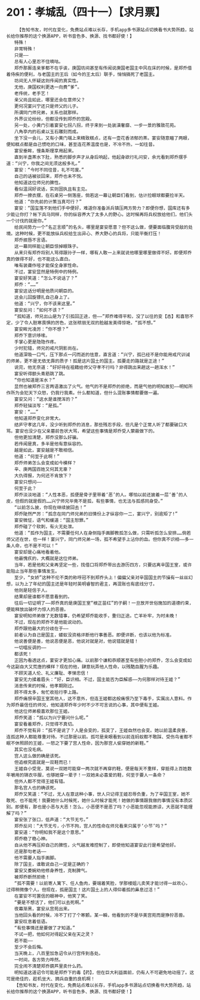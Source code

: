 # 201：孝城乱（四十一）【求月票】
        【告知书友，时代在变化，免费站点难以长存，手机app多书源站点切换看书大势所趋，站长给你推荐的这个换源APP，听书音色多、换源、找书都好使！】
       特殊！
       非常特殊！
       只是——
       总有人心里忍不住嘀咕。
       郑乔那厮连亲爹都不在乎诶，庚国坊间甚至有传闻说庚国老国主中风在床的时候，是郑乔借着侍疾的便利，与老国主的王后（如今的王太后）联手，悄悄搞死了老国主。
       坊间无人怀疑这则传闻的真实性。
       无他，庚国权利更迭一向费“爹”。
       老传统，老手艺！
       亲父尚且如此，哪里还会在意师父？
       更何况宴兴宁还只是师父的儿子。
       所谓同门师兄弟，关系也就那样。
       外界议论纷纷，但都没传到郑乔的宫殿。
       另一处，小黄门引着宴安七拐八拐，终于来到一处装潢奢靡、一步一景的雅致花苑。
       八角亭内的石桌以玉石雕刻而成。
       坐下没一会儿，又有小黄门端上来精致糕点，还有一壶花香浓郁的茶。宴安随意瞄了两眼，便知糕点都是自己惯吃的口味，甚至连花茶温度也是，不冷不热，一如往昔。
       宴安垂眸，慢条斯理享用起来。
       直到半盏茶水下肚，熟悉的脚步声才从身后响起，他起身欲行礼问安，余光看到郑乔摆手道：“兴宁，你我之间无须这般多礼。”
       宴安：“今时不同往昔，礼不可废。”
       自己的话被驳回来，郑乔也未不悦。
       他知道这位师兄的脾性。
       看似温润好说话，实则固执且有主见。
       郑乔一撩衣摆，在石桌另一侧落座，倘若这一幕让朝臣们看到，估计捡眼球都要捡半天。
       他道：“你先前的计策当真可行？”
       宴安：“国玺落不到他们手中便好，难道你准备派兵镇压两方势力？即便你想，国库还有多少能让你打？帐下兵马同样，你的纵容养大了太多人的野心。这时候再将兵权放给他们，他们头一个讨伐的就是你。”
       给民间势力一个“名正言顺”的名头，哪里是宴安愿意？但不这么做，便要面临腹背受敌的处境。这种时候，更不能放纵兵权给生出异心、养大野心的兵将，只能平衡打压！
       郑乔抿唇不言语。
       这一幕同样能让朝臣惊掉眼珠子。
       从来只有郑乔将别人骂得跟孙子一样，哪有人敢一上来就说他哪里哪里做得不好。即便郑乔真的做得不好，也不能这么直白。
       唯有装聋作哑才能保全身家性命。
       不过，宴安显然是特例中的特例。
       宴安好笑道：“怎么不说话了？”
       郑乔：“……”
       宴安这话分明是他质问朝臣的。
       这会儿回旋镖扎自己身上了。
       他道：“兴宁，你不该来这里。”
       宴安反问：“如何不该？”
       “孤知道，师兄出山是为了引孤回正途，但——”郑乔难得平和，没了以往的变【态】和喜怒不定，少了令人胆寒畏惧的厉色，这张秾丽无双的脸越发美得惊艳，“孤不想。”
       宴安眸光凌厉：“你不想？”
       郑乔下意识哆嗦。
       手掌心更是隐隐作疼。
       少时犯错，师兄的戒尺阴影尚在。
       他道深吸一口气，压下那点一闪而逝的怯意，直言道：“兴宁，孤已经不是你能用戒尺训诫的师弟，更不是无依无靠的质子！孤是这片国土的国主。孤要走的路就是正途！”
       说完，他无奈道：“好好待在祖籍给师父守孝不行吗？非得跳出来趟这一趟浑水！”
       宴安听得额头青筋跳了跳。
       “你也知道是浑水？”
       显然也被郑乔三言两语激出了火气。他气的不是郑乔的拒绝，而是气他的明知故犯——明知所作所为会犯天下众怒，仍我行我素。什么都知道，但什么混账事情都要做一遍。
       宴安又问：“这水是谁搅浑的？”
       郑乔轻描淡写：“是孤。”
       宴安：“……”
       他知道郑乔变化非常大。
       结庐守孝这几年，没少听到郑乔的消息，那些残忍手段，但凡是个正常人听了都要破口大骂。宴安也没少在父亲墓前告状大骂，希望这些事情是郑乔受人蒙蔽做下的。
       但他更加清楚，郑乔没那么好骗。
       若传闻是真，多半是他有意纵容的。
       越是如此，宴安越是不敢相信。
       他道：“何至于此啊！”
       郑乔师弟怎么会变成如今模样？
       辛、庚两国百姓又何其无辜？
       大仇得报，为何还不肯放下？
       宴安只想问——
       何至于此？
       郑乔淡淡地道：“人性本恶，孤便是骨子里带着‘恶’的人。哪怕以前还披着一层‘善’的人皮，但假的就是假的……兴宁师兄毕竟不是孤，有些事情，也无法与孤感同身受。”
       “以前怎么披，你现在继续披回去！”
       郑乔陡然严厉：“孤念在同门师兄弟的旧情份上才纵容你一二，宴兴宁，别逾矩了!”
       宴安微怔，语气和缓道：“国主恕罪。”
       郑乔碰了个软刺，有火无处泄。
       他道：“孤作为国主，不需要任何人在身侧指手画脚教孤怎么做，只需听孤怎么安排……倘若师父还在世，也一样！宴兴宁，同门师兄弟一场，孤不希望手上沾你的血。但你真不识相——多一条人命，也不是不可以！”
       宴安却是心痛地看着他。
       他最愧疚的，大概就是这位师弟。
       当年，若是他和父亲再坚定一些，找借口将郑乔带出去游历四方，只要远离辛国王室，或许能阻止当年那些事情发生。
       至少，“女娇”这种不伦不类的称呼冠不到郑乔头上！偏偏父亲对辛国国主的节操有一丝丝幻想，以为上了年纪的国主还是年轻时英明睿智的君主，再混账也有底线分寸。
       他则是轻信于人。
       结果却是谁都不愿意看到的。
       往后一切证明了——郑乔真的是庚国王室“根正苗红”的子嗣！一旦放开世俗施加的道德约束，便能释放出破坏力惊人的恶兽。
       宴安明知师弟做了无数错事，仍希望郑乔能收手，重归正途。亡羊补牢，为时未晚！
       不过，现在的郑乔不是他能说动的。
       郑乔跟他最大的分歧在于——
       前者认为自己是国主，蝼蚁没资格评断他行事善恶。即便评断，也该以他为标准。
       他说善便是善，他说恶便是恶，他说对就是对，他说错就是错！
       一切唱反调的——
       都该死！
       正因为看透这点，宴安才更加心痛。以前那个谦和恭顺甚至有些胆小的郑乔，怎么会变成如今这副自大又荒唐的模样？现在的他，肆意玩弄他人性命，以残酷血腥为乐趣。
       不顾天道人伦、礼义廉耻、孝悌忠信！
       宴安无力揉着眉头：“好，臣识相。不过，国主能否为臣解惑——为何那样对待王姬？”
       消息传来的时候，他孝期刚过。
       顾不得太多，匆忙收拾行李上路。
       郑乔痛恨辛国王室其他人，这不意外，但连王姬都这般痛恨乃至下毒手，实属出人意料。作为郑乔最信任的师兄，他知道郑乔年少时不少不可言说的心事，其中便有王姬。
       他这位师弟极喜欢那位王姬。
       郑乔笑道：“孤以为兴宁要问什么呢。”
       宴安看着郑乔，只觉得不真切。
       郑乔不觉有异：“孤不是说了？人是会变的，孤变了，王姬自然也会变。她以前温柔良善，连孤这种人都能尊重对待。不过那是以前。孤可是亲眼看到以前连蚂蚁都不敢踩、受伤鸟雀都不眠不休照顾的王姬，一怒之下要了宫人性命，因为那宫人偷穿她的新鞋。”
       其实也没毛病。
       宫人这么做的确是该死。
       但追根究底就是一双鞋而已！
       王姬自小受宠，莫说一双她可能穿一两次就不再穿的鞋，便是每天不重样，穿抵得上百姓数年嚼用的锦衣华服，也够她穿一辈子！一双她未必喜爱的鞋，何至于要人一条命？
       但外人都不觉得王姬有错。
       那名宫人也的确该死。
       郑乔又笑道：“不过，无人在意这种小事，世人只记得王姬忍辱负重，为了辛国王室，她不敢死、也不能死！我要她什么时候死，她什么时候才能死！她做的事情跟我做的事情没有本质区别。即便有，那也是小恶与大恶！怎么，小恶便不是恶了吗？小恶能忽视能原谅，大恶就不能理解了吗？”
       宴安张了张口，低声道：“大节无亏。”
       郑乔反问：“大节无亏，小节不拘，宫人的性命在师兄看来只属于‘小节’吗？”
       宴安道：“你明知我不是这个意思。”
       郑乔稳了稳心神。
       自从他不再压抑自己的脾性，火气越发难控制了，即使他知道宴安此行是希望他好。
       还是那句老话——
       他不需要人指手画脚。
       除了国主，谁敢说自己一定是正确的？
       宴安又委婉劝他修身养性，克制脾气。
       被郑乔断然拒绝！
       “孤不需要！以前寄人篱下、任人鱼肉，要端着笑脸，学那楼姐儿卖笑才能讨得一丝欢心，过得稍微像个人。但现在，孤是国主！这片国土上的人得仰着孤的鼻息过活！”
       在宴安不可置信的眼神中，他笑了笑。
       “要是不想活了，他们可以去死啊。”
       夜幕渐黑，宴安从宫苑出来。
       当他回头看的时候，冷不丁打了个寒颤。某一瞬，他看到的不是华美宫苑而是狰狞恶兽。
       宴安叹息着低语。
       “有些事情还是要做了才知道。”
       不试一把，他如何对得起父亲在天之灵？
       若不能——
       至少不会后悔。
       当天晚上，八百里加急诏令从行宫传到各处。
       一时间，各方势力哗然。
       完全闹不清楚郑乔葫芦里卖什么药。
       明知道这道诏令可能是郑乔下的毒【药】，但在巨大利益面前，仍有人不可避免地动摇了。这可是绝佳的，趁机坐大、拥兵自重的良机啊！
       【告知书友，时代在变化，免费站点难以长存，手机app多书源站点切换看书大势所趋，站长给你推荐的这个换源APP，听书音色多、换源、找书都好使！】